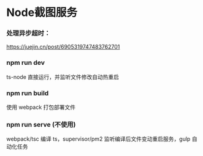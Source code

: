 <!--
 * @Author: ShawnPhang
 * @Date: 2022-02-01 13:41:59
 * @Description:  
 * @LastEditors: ShawnPhang
 * @LastEditTime: 2022-02-25 22:21:32
 * @site: book.palxp.com / blog.palxp.com
-->
# Node截图服务


### 处理异步超时：
https://juejin.cn/post/6905319747483762701

### npm run dev

ts-node 直接运行，并监听文件修改自动热重启

### npm run build

使用 webpack 打包部署文件

### npm run serve (不使用)

webpack/tsc 编译 ts，supervisor/pm2 监听编译后文件变动重启服务，gulp 自动化任务

